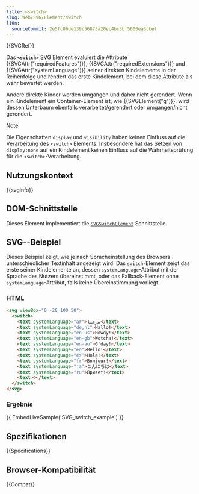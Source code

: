 ```yaml
---
title: <switch>
slug: Web/SVG/Element/switch
l10n:
  sourceCommit: 2e5fc06de139c56873a20ec4bc3bf5600ea3cbef
---
```


{{SVGRef}}

Das **`<switch>`** [SVG](/de/docs/Web/SVG) Element evaluiert die Attribute {{SVGAttr("requiredFeatures")}}, {{SVGAttr("requiredExtensions")}} und {{SVGAttr("systemLanguage")}} seiner direkten Kindelemente in der Reihenfolge und rendert das erste Kindelement, bei dem diese Attribute als wahr bewertet werden.

Andere direkte Kinder werden umgangen und daher nicht gerendert. Wenn ein Kindelement ein Container-Element ist, wie {{SVGElement("g")}}, wird dessen Unterbaum ebenfalls verarbeitet/gerendert oder umgangen/nicht gerendert.

> [!NOTE]
> Die Eigenschaften `display` und `visibility` haben keinen Einfluss auf die Verarbeitung des `<switch>` Elements. Insbesondere hat das Setzen von `display:none` auf ein Kindelement keinen Einfluss auf die Wahrheitsprüfung für die `<switch>`-Verarbeitung.

## Nutzungskontext

{{svginfo}}

## DOM-Schnittstelle

Dieses Element implementiert die [`SVGSwitchElement`](/de/docs/Web/API/SVGSwitchElement) Schnittstelle.

## SVG-<switch>-Beispiel

Dieses Beispiel zeigt, wie je nach Spracheinstellung des Browsers unterschiedlicher Textinhalt angezeigt wird. Das `switch`-Element zeigt das erste seiner Kindelemente an, dessen `systemLanguage`-Attribut mit der Sprache des Nutzers übereinstimmt, oder das Fallback-Element ohne `systemLanguage`-Attribut, falls keine Übereinstimmung vorliegt.

### HTML

```html
<svg viewBox="0 -20 100 50">
  <switch>
    <text systemLanguage="ar">مرحبا</text>
    <text systemLanguage="de,nl">Hallo!</text>
    <text systemLanguage="en-us">Howdy!</text>
    <text systemLanguage="en-gb">Wotcha!</text>
    <text systemLanguage="en-au">G'day!</text>
    <text systemLanguage="en">Hello!</text>
    <text systemLanguage="es">Hola!</text>
    <text systemLanguage="fr">Bonjour!</text>
    <text systemLanguage="ja">こんにちは</text>
    <text systemLanguage="ru">Привет!</text>
    <text>☺</text>
  </switch>
</svg>
```

### Ergebnis

{{ EmbedLiveSample('SVG_switch_example') }}

## Spezifikationen

{{Specifications}}

## Browser-Kompatibilität

{{Compat}}

